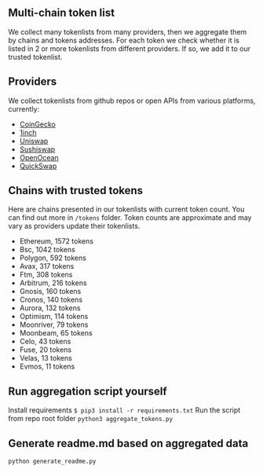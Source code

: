 
## Multi-chain token list 
We collect many tokenlists from many providers, then we aggregate them by chains and tokens addresses. 
For each token we check whether it is listed in 2 or more tokenlists from different providers. If so, 
we add it to our trusted tokenlist.

## Providers
We collect tokenlists from github repos or open APIs from various platforms, currently:
- [CoinGecko](https://www.coingecko.com/)
- [1inch](https://app.1inch.io/)
- [Uniswap](https://uniswap.org/)
- [Sushiswap](https://www.sushi.com/)
- [OpenOcean](https://openocean.finance/)
- [QuickSwap](https://quickswap.exchange/#/swap)

## Chains with trusted tokens
Here are chains presented in our tokenlists with current token count. You can find out more in `/tokens` folder.
Token counts are approximate and may vary as providers update their tokenlists.
- Ethereum, 1572 tokens
- Bsc, 1042 tokens
- Polygon, 592 tokens
- Avax, 317 tokens
- Ftm, 308 tokens
- Arbitrum, 216 tokens
- Gnosis, 160 tokens
- Cronos, 140 tokens
- Aurora, 132 tokens
- Optimism, 114 tokens
- Moonriver, 79 tokens
- Moonbeam, 65 tokens
- Celo, 43 tokens
- Fuse, 20 tokens
- Velas, 13 tokens
- Evmos, 11 tokens

## Run aggregation script yourself
Install requirements
```$ pip3 install -r requirements.txt```
Run the script from repo root folder
```python3 aggregate_tokens.py```
## Generate readme.md based on aggregated data
```bash
python generate_readme.py
```
